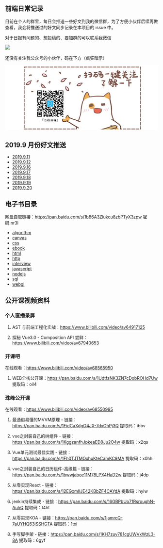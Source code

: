 ## 前端日常记录

目前在个人的群里，每日会推送一些好文到我的微信群，为了方便小伙伴后续再做查看，我会将推送过的好文同步记录在本项目的 issue 中。

对于日报有问题的、想投稿的、要加群的可以联系我微信

![](https://user-gold-cdn.xitu.io/2019/9/11/16d205906cbee67f?w=338&h=334&f=png&s=143609)

还没有关注我公众号的小伙伴，码在下方（疯狂暗示）

![](assets/Wechat3.png)

## 2019.9 月份好文推送

- [2019.9.11](https://github.com/xuqiang521/fe-daily-record/issues/1)
- [2019.9.12](https://github.com/xuqiang521/fe-daily-record/issues/2)
- [2019.9.16](https://github.com/xuqiang521/fe-daily-record/issues/3)
- [2019.9.17](https://github.com/xuqiang521/fe-daily-record/issues/4)
- [2019.9.18](https://github.com/xuqiang521/fe-daily-record/issues/5)
- [2019.9.19](https://github.com/xuqiang521/fe-daily-record/issues/6)
- [2019.9.20](https://github.com/xuqiang521/fe-daily-record/issues/7)

## 电子书目录

网盘自取链接：https://pan.baidu.com/s/1b86A3Zlukcu8zbPTyX3zpw  密码:nr3l

- [algorithm](https://github.com/xuqiang521/fe-daily-record/tree/master/algorithm)
- [canvas](https://github.com/xuqiang521/fe-daily-record/tree/master/canvas)
- [css](https://github.com/xuqiang521/fe-daily-record/tree/master/css)
- [ebook](https://github.com/xuqiang521/fe-daily-record/tree/master/ebook)
- [html](https://github.com/xuqiang521/fe-daily-record/tree/master/html)
- [http](https://github.com/xuqiang521/fe-daily-record/tree/master/http)
- [interview](https://github.com/xuqiang521/fe-daily-record/tree/master/interview)
- [javascript](https://github.com/xuqiang521/fe-daily-record/tree/master/javascript)
- [nodejs](https://github.com/xuqiang521/fe-daily-record/tree/master/nodejs)
- [sql](https://github.com/xuqiang521/fe-daily-record/tree/master/sql)
- [webgl](https://github.com/xuqiang521/fe-daily-record/tree/master/webgl)

## 公开课视频资料

### 个人直播录屏

1. AST 与前端工程化实战：https://www.bilibili.com/video/av64917125

2. 探秘 Vue3.0 - Composition API 尝鲜：https://www.bilibili.com/video/av67940653

### 开课吧

在线观看：https://www.bilibili.com/video/av68565950

1. WEB全栈公开课：https://pan.baidu.com/s/1UdtfzNK3ZN7cDobROHd7Uw 提取码：oil4

### 珠峰公开课

在线观看：https://www.bilibili.com/video/av68550995

1. 最通俗易懂的MVVM原理 - 链接：https://pan.baidu.com/s/1FidCaXdgO4JX-7dxOhPj3Q 提取码：ibbv

2. vue之封装自己的树组件 - 链接：https://pan.baidu.com/s/1KggzanfhJpkeaED8Ju2O4w 提取码：x2qs

3. Vue单元测试最佳实践 - 链接：https://pan.baidu.com/s/1Fh0TJTMOxhuKteCamKC9MA 提取码：x0hh

4. vue之封装自己的日历组件-高级篇 - 链接：https://pan.baidu.com/s/1bwwjaboe11M78LPX4HaD2w 提取码：j4dp

5. 从零实现React - 链接：https://pan.baidu.com/s/12EGxmIlJE42KBbZF4CAYdA 提取码：hylw 

6. jenkin持续集成 - 链接：https://pan.baidu.com/s/16GBPbUo71RsroughN-AuhQ 提取码：t4ht 

7. 从零实现KOA - 链接：https://pan.baidu.com/s/1jamrcQ-7aUYHQ63iSSHGTA 提取码：1txi

8. 手写脚手架 - 链接：https://pan.baidu.com/s/1KH7zuv781cgUWVxWzL3-8A 提取码：6gyf
